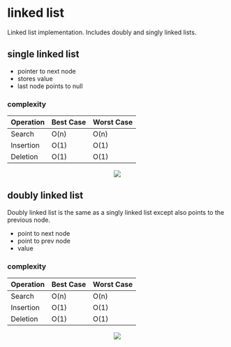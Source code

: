 # linked list
Linked list implementation. Includes doubly and singly linked lists.

## single linked list
- pointer to next node
- stores value
- last node points to null

### complexity 
| Operation | Best Case | Worst Case |
|-----------|-----------|------------|
| Search    | O(n)      | O(n)       |
| Insertion | O(1)      | O(1)       |
| Deletion  | O(1)      | O(1)       |

<div style="text-align:center"><img src="https://www.geeksforgeeks.org/wp-content/uploads/gq/2013/03/Linkedlist.png"/></div>


## doubly linked list
Doubly linked list is the same as a singly linked list except also points to the previous node.
- point to next node
- point to prev node
- value

### complexity
| Operation | Best Case | Worst Case |
|-----------|-----------|------------|
| Search    | O(n)      | O(n)       |
| Insertion | O(1)      | O(1)       |
| Deletion  | O(1)      | O(1)       |

<div style="text-align:center"><img src="https://www.geeksforgeeks.org/wp-content/uploads/gq/2014/03/DLL1.png"/></div>